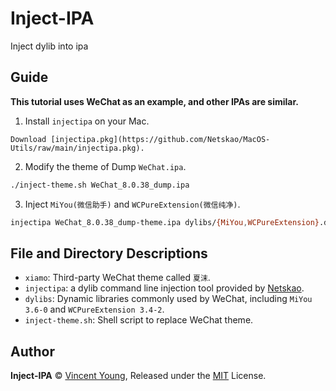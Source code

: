 # Inject-IPA

Inject dylib into ipa

## Guide

**This tutorial uses WeChat as an example, and other IPAs are similar.**

1. Install `injectipa` on your Mac.

```
Download [injectipa.pkg](https://github.com/Netskao/MacOS-Utils/raw/main/injectipa.pkg).
```
2. Modify the theme of Dump `WeChat.ipa`.

```bash
./inject-theme.sh WeChat_8.0.38_dump.ipa
```

3. Inject `MiYou(微信助手)` and `WCPureExtension(微信纯净)`.

```bash
injectipa WeChat_8.0.38_dump-theme.ipa dylibs/{MiYou,WCPureExtension}.dylib -n WeChat
```

## File and Directory Descriptions

- `xiamo`: Third-party WeChat theme called `夏沫`.
- `injectipa`: a dylib command line injection tool provided by [Netskao](https://github.com/Netskao).
- `dylibs`: Dynamic libraries commonly used by WeChat, including `MiYou 3.6-0` and `WCPureExtension 3.4-2`.
- `inject-theme.sh`: Shell script to replace WeChat theme.

## Author

**Inject-IPA** © [Vincent Young](https://github.com/missuo), Released under the [MIT](./LICENSE) License.<br>
